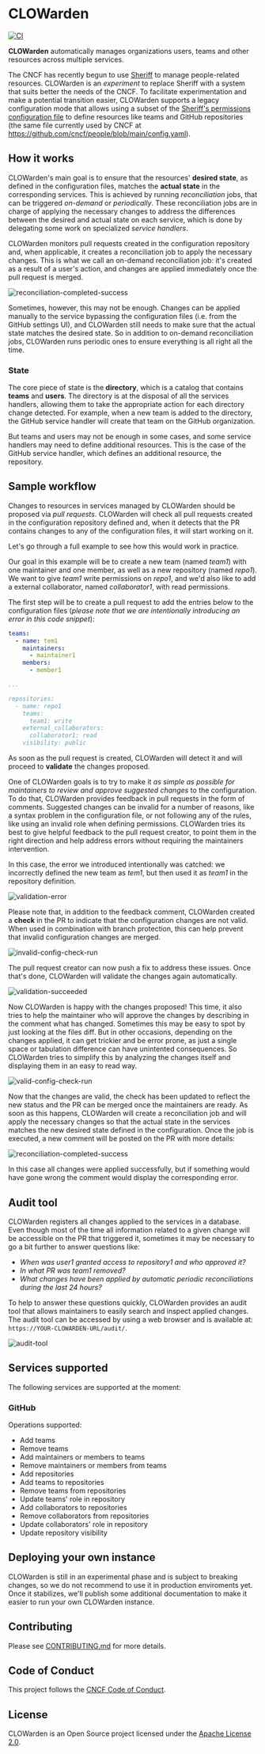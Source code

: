 # CLOWarden

[![CI](https://github.com/tegioz/clowarden/actions/workflows/ci.yml/badge.svg)](https://github.com/tegioz/clowarden/actions/workflows/ci.yml)

**CLOWarden** automatically manages organizations users, teams and other resources across multiple services.

The CNCF has recently begun to use [Sheriff](https://github.com/cncf/sheriff) to manage people-related resources. CLOWarden is an *experiment* to replace Sheriff with a system that suits better the needs of the CNCF. To facilitate experimentation and make a potential transition easier, CLOWarden supports a legacy configuration mode that allows using a subset of the [Sheriff's permissions configuration file](https://github.com/electron/sheriff#permissions-file) to define resources like teams and GitHub repositories (the same file currently used by CNCF at <https://github.com/cncf/people/blob/main/config.yaml>).

## How it works

CLOWarden's main goal is to ensure that the resources' **desired state**, as defined in the configuration files, matches the **actual state** in the corresponding services. This is achieved by running *reconciliation* jobs, that can be triggered *on-demand* or *periodically*. These reconciliation jobs are in charge of applying the necessary changes to address the differences between the desired and actual state on each service, which is done by delegating some work on specialized *service handlers*.

CLOWarden monitors pull requests created in the configuration repository and, when applicable, it creates a reconciliation job to apply the necessary changes. This is what we call an on-demand reconciliation job: it's created as a result of a user's action, and changes are applied immediately once the pull request is merged.

![reconciliation-completed-success](docs/screenshots/reconciliation-completed-success.png)

Sometimes, however, this may not be enough. Changes can be applied manually to the service bypassing the configuration files (i.e. from the GitHub settings UI), and CLOWarden still needs to make sure that the actual state matches the desired state. So in addition to on-demand reconciliation jobs, CLOWarden runs periodic ones to ensure everything is all right all the time.

### State

The core piece of state is the **directory**, which is a catalog that contains **teams** and **users**. The directory is at the disposal of all the services handlers, allowing them to take the appropriate action for each directory change detected. For example, when a new team is added to the directory, the GitHub service handler will create that team on the GitHub organization.

But teams and users may not be enough in some cases, and some service handlers may need to define additional resources. This is the case of the GitHub service handler, which defines an additional resource, the repository.

## Sample workflow

Changes to resources in services managed by CLOWarden should be proposed via *pull requests*. CLOWarden will check all pull requests created in the configuration repository defined and, when it detects that the PR contains changes to any of the configuration files, it will start working on it.

Let's go through a full example to see how this would work in practice.

Our goal in this example will be to create a new team (named *team1*) with one maintainer and one member, as well as a new repository (named *repo1*). We want to give *team1* write permissions on *repo1*, and we'd also like to add a external collaborator, named *collaborator1*, with read permissions.

The first step will be to create a pull request to add the entries below to the configuration files (*please note that we are intentionally introducing an error in this code snippet*):

```yaml
teams:
  - name: tem1
    maintainers:
      - maintainer1
    members:
      - member1

...

repositories:
  - name: repo1
    teams:
      team1: write
    external_collaborators:
      collaborator1: read
    visibility: public
```

As soon as the pull request is created, CLOWarden will detect it and will proceed to **validate** the changes proposed.

One of CLOWarden goals is to try to make it *as simple as possible for maintainers to review and approve suggested changes* to the configuration. To do that, CLOWarden provides feedback in pull requests in the form of comments. Suggested changes can be invalid for a number of reasons, like a syntax problem in the configuration file, or not following any of the rules, like using an invalid role when defining permissions. CLOWarden tries its best to give helpful feedback to the pull request creator, to point them in the right direction and help address errors without requiring the maintainers intervention.

In this case, the error we introduced intentionally was catched: we incorrectly defined the new team as *tem1*, but then used it as *team1* in the repository definition.

![validation-error](docs/screenshots/validation-error.png)

Please note that, in addition to the feedback comment, CLOWarden created a **check** in the PR to indicate that the configuration changes are not valid. When used in combination with branch protection, this can help prevent that invalid configuration changes are merged.

![invalid-config-check-run](docs/screenshots/invalid-config-check-run.png)

The pull request creator can now push a fix to address these issues. Once that's done, CLOWarden will validate the changes again automatically.

![validation-succeeded](docs/screenshots/validation-succeeded.png)

Now CLOWarden is happy with the changes proposed! This time, it also tries to help the maintainer who will approve the changes by describing in the comment what has changed. Sometimes this may be easy to spot by just looking at the files diff. But in other occasions, depending on the changes applied, it can get trickier and be error prone, as just a single space or tabulation difference can have unintented consequences. So CLOWarden tries to simplify this by analyzing the changes itself and displaying them in an easy to read way.

![valid-config-check-run](docs/screenshots/valid-config-check-run.png)

Now that the changes are valid, the check has been updated to reflect the new status and the PR can be merged once the maintainers are ready. As soon as this happens, CLOWarden will create a reconciliation job and will apply the necessary changes so that the actual state in the services matches the new desired state defined in the configuration. Once the job is executed, a new comment will be posted on the PR with more details:

![reconciliation-completed-success](docs/screenshots/reconciliation-completed-success.png)

In this case all changes were applied successfully, but if something would have gone wrong the comment would display the corresponding error.

## Audit tool

CLOWarden registers all changes applied to the services in a database. Even though most of the time all information related to a given change will be accessible on the PR that triggered it, sometimes it may be necessary to go a bit further to answer questions like:

- *When was user1 granted access to repository1 and who approved it?*
- *In what PR was team1 removed?*
- *What changes have been applied by automatic periodic reconciliations during the last 24 hours?*

To help to answer these questions quickly, CLOWarden provides an audit tool that allows maintainers to easily search and inspect applied changes. The audit tool can be accessed by using a web browser and is available at: `https://YOUR-CLOWARDEN-URL/audit/`.

![audit-tool](docs/screenshots/audit-tool.png)

## Services supported

The following services are supported at the moment:

### GitHub

Operations supported:

- Add teams
- Remove teams
- Add maintainers or members to teams
- Remove maintainers or members from teams
- Add repositories
- Add teams to repositories
- Remove teams from repositories
- Update teams' role in repository
- Add collaborators to repositories
- Remove collaborators from repositories
- Update collaborators' role in repository
- Update repository visibility

## Deploying your own instance

CLOWarden is still in an experimental phase and is subject to breaking changes, so we do not recommend to use it in production enviroments yet. Once it stabilizes, we'll publish some additional documentation to make it easier to run your own CLOWarden instance.

## Contributing

Please see [CONTRIBUTING.md](./CONTRIBUTING.md) for more details.

## Code of Conduct

This project follows the [CNCF Code of Conduct](https://github.com/cncf/foundation/blob/master/code-of-conduct.md).

## License

CLOWarden is an Open Source project licensed under the [Apache License 2.0](https://www.apache.org/licenses/LICENSE-2.0).
